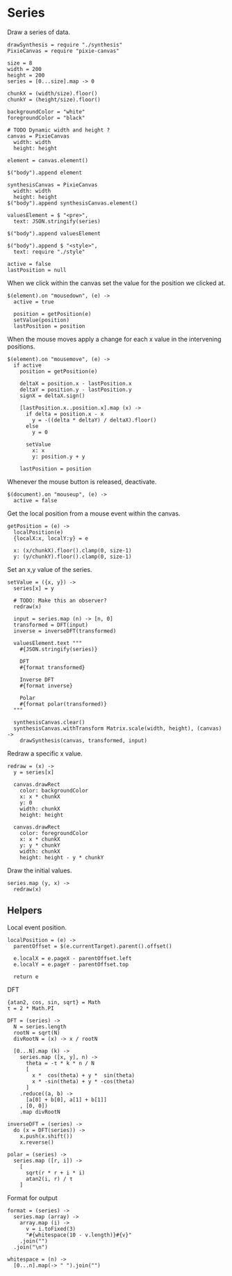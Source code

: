 Series
======

Draw a series of data.

    drawSynthesis = require "./synthesis"
    PixieCanvas = require "pixie-canvas"

    size = 8
    width = 200
    height = 200
    series = [0...size].map -> 0

    chunkX = (width/size).floor()
    chunkY = (height/size).floor()

    backgroundColor = "white"
    foregroundColor = "black"

    # TODO Dynamic width and height ?
    canvas = PixieCanvas
      width: width
      height: height

    element = canvas.element()

    $("body").append element

    synthesisCanvas = PixieCanvas
      width: width
      height: height
    $("body").append synthesisCanvas.element()

    valuesElement = $ "<pre>",
      text: JSON.stringify(series)

    $("body").append valuesElement

    $("body").append $ "<style>",
      text: require "./style"

    active = false
    lastPosition = null

When we click within the canvas set the value for the position we clicked at.

    $(element).on "mousedown", (e) ->
      active = true

      position = getPosition(e)
      setValue(position)
      lastPosition = position

When the mouse moves apply a change for each x value in the intervening positions.

    $(element).on "mousemove", (e) ->
      if active
        position = getPosition(e)

        deltaX = position.x - lastPosition.x
        deltaY = position.y - lastPosition.y
        signX = deltaX.sign()

        [lastPosition.x..position.x].map (x) ->
          if delta = position.x - x
            y = -((delta * deltaY) / deltaX).floor()
          else
            y = 0

          setValue
            x: x
            y: position.y + y

        lastPosition = position

Whenever the mouse button is released, deactivate.

    $(document).on "mouseup", (e) ->
      active = false

Get the local position from a mouse event within the canvas.

    getPosition = (e) ->
      localPosition(e)
      {localX:x, localY:y} = e

      x: (x/chunkX).floor().clamp(0, size-1)
      y: (y/chunkY).floor().clamp(0, size-1)

Set an x,y value of the series.

    setValue = ({x, y}) ->
      series[x] = y

      # TODO: Make this an observer?
      redraw(x)

      input = series.map (n) -> [n, 0]
      transformed = DFT(input)
      inverse = inverseDFT(transformed)

      valuesElement.text """
        #{JSON.stringify(series)}

        DFT
        #{format transformed}

        Inverse DFT
        #{format inverse}

        Polar
        #{format polar(transformed)}
      """

      synthesisCanvas.clear()
      synthesisCanvas.withTransform Matrix.scale(width, height), (canvas) ->
        drawSynthesis(canvas, transformed, input)

Redraw a specific x value.

    redraw = (x) ->
      y = series[x]

      canvas.drawRect
        color: backgroundColor
        x: x * chunkX
        y: 0
        width: chunkX
        height: height

      canvas.drawRect
        color: foregroundColor
        x: x * chunkX
        y: y * chunkY
        width: chunkX
        height: height - y * chunkY

Draw the initial values.

    series.map (y, x) ->
      redraw(x)

Helpers
-------

Local event position.

    localPosition = (e) ->
      parentOffset = $(e.currentTarget).parent().offset()

      e.localX = e.pageX - parentOffset.left
      e.localY = e.pageY - parentOffset.top

      return e

DFT

    {atan2, cos, sin, sqrt} = Math
    τ = 2 * Math.PI

    DFT = (series) ->
      N = series.length
      rootN = sqrt(N)
      divRootN = (x) -> x / rootN

      [0...N].map (k) ->
        series.map ([x, y], n) ->
          theta = -τ * k * n / N
          [
            x *  cos(theta) + y *  sin(theta)
            x * -sin(theta) + y * -cos(theta)
          ]
        .reduce((a, b) ->
          [a[0] + b[0], a[1] + b[1]]
        , [0, 0])
        .map divRootN

    inverseDFT = (series) ->
      do (x = DFT(series)) ->
        x.push(x.shift())
        x.reverse()

    polar = (series) ->
      series.map ([r, i]) ->
        [
          sqrt(r * r + i * i)
          atan2(i, r) / τ
        ]

Format for output

    format = (series) ->
      series.map (array) ->
        array.map (i) ->
          v = i.toFixed(3)
          "#{whitespace(10 - v.length)}#{v}"
        .join("")
      .join("\n")

    whitespace = (n) ->
      [0...n].map(-> " ").join("")
